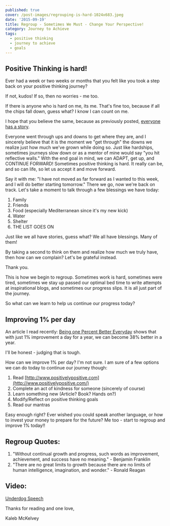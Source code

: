 ```yaml
---
published: true
cover: /post-images/regrouping-is-hard-1024x683.jpeg
date: '2015-09-19'
title: Regroup - Sometimes We Must - Change Your Perspective!
category: Journey to Achieve
tags:
  - positive thinking
  - journey to achieve
  - goals
---
```

## Positive Thinking is hard!

Ever had a week or two weeks or months that you felt like you took a step back on your positive thinking journey?

If not, kudos! If so, then no worries - me too.

If there is anyone who is hard on me, its me. That's fine too, because if all the chips fall down, guess what? I know I can count on me.

I hope that you believe the same, because as previously posted, [everyone has a story](https://www.kalebmckelvey.com/everyone-has-a-story-whats-yours-have-conversations-deeper-than-small-talk).

Everyone went through ups and downs to get where they are, and I sincerely believe that it is the moment we "get through" the downs we realize just how much we've grown while doing so. Just like hardships, sometimes journeys slow down or as a mentor of mine would say "you hit reflective walls." With the end goal in mind, we can ADAPT, get up, and CONTINUE FORWARD! Sometimes positive thinking is hard. It really can be, and so can life, so let us accept it and move forward.

Say it with me: "I have not moved as far forward as I wanted to this week, and I will do better starting tomorrow." There we go, now we're back on track. Let's take a moment to talk through a few blessings we have today:

1. Family
2. Friends
3. Food (especially Mediterranean since it's my new kick)
4. Water
5. Shelter
6. THE LIST GOES ON

Just like we all have stories, guess what? We all have blessings. Many of them!

By taking a second to think on them and realize how much we truly have, then how can we complain? Let's be grateful instead.

Thank you.

This is how we begin to regroup. Sometimes work is hard, sometimes were tired, sometimes we stay up passed our optimal bed time to write attempts at inspirational blogs, and sometimes our progress slips. It is all just part of the journey.

So what can we learn to help us continue our progress today?

## Improving 1% per day

An article I read recently: [Being one Percent Better Everyday](http://www.artofmanliness.com/2015/08/10/get-1-better-every-day-the-kaizen-way-to-self-improvement/) shows that with just 1% improvement a day for a year, we can become 38% better in a year.

I'll be honest - judging that is tough.

How can we improve 1% per day? I'm not sure. I am sure of a few options we can do today to continue our journey though:

  1. Read [http://www.positivelypositive.com](http://www.positivelypositive.com/)
  2. Complete an act of kindness for someone (sincerely of course)
  3. Learn something new (Article? Book? Hands on?)
  4. Modify/Reflect on positive thinking goals
  5. Read our mantras

Easy enough right? Ever wished you could speak another language, or how to invest your money to prepare for the future? Me too - start to regroup and improve 1% today!!

## Regroup Quotes:

1. "Without continual growth and progress, such words as improvement, achievement, and success have no meaning." - Benjamin Franklin
2. "There are no great limits to growth because there are no limits of human intelligence, imagination, and wonder." - Ronald Reagan

## Video:
[Underdog Speech](https://www.youtube.com/watch?v=_NWec9atK4c)

Thanks for reading and one love,

Kaleb McKelvey
